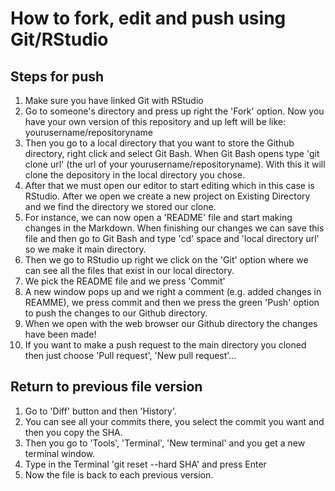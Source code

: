 # How to fork, edit and push using Git/RStudio

## Steps for push
1) Make sure you have linked Git with RStudio
2) Go to someone's directory and press up right the 'Fork' option. Now you have your own version of this repository and up left will be like: yourusername/repositoryname
3) Then you go to a local directory that you want to store the Github directory, right click and select Git Bash. When Git Bash opens type 'git clone url' (the url of your yourusername/repositoryname). With this it will clone the depository in the local directory you chose.
4) After that we must open our editor to start editing which in this case is RStudio. After we open we create a new project on Existing Directory and we find the directory we stored our clone.
5) For instance, we can now open a 'README' file and start making changes in the Markdown. When finishing our changes we can save this file and then go to Git Bash and type 'cd' space and 'local directory url' so we make it main directory.
6) Then we go to RStudio up right we click on the 'Git' option where we can see all the files that exist in our local directory.
7) We pick the README file and we press 'Commit'
8) A new window pops up and we right a comment (e.g. added changes in REAMME), we press commit and then we press the green 'Push' option to push the changes to our Github directory.
9) When we open with the web browser our Github directory the changes have been made!
10) If you want to make a push request to the main directory you cloned then just choose 'Pull request', 'New pull request'... 

## Return to previous file version
1) Go to 'Diff' button and then 'History'.
2) You can see all your commits there, you select the commit you want and then you copy the SHA.
3) Then you go to 'Tools', 'Terminal', 'New terminal' and you get a new terminal window.
4) Type in the Terminal 'git reset --hard SHA' and press Enter
5) Now the file is back to each previous version.



